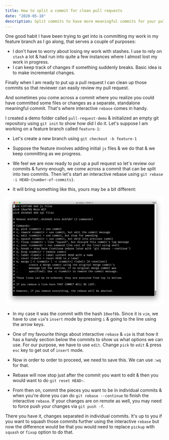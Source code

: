```yaml
---
title: How to split a commit for clean pull requests
date: "2020-05-10"
description: Split commits to have more meaningful commits for your pull requests
---
```


One good habit I have been trying to get into is committing my work in my feature branch as I go along, that serves a couple of purposes:

- I don't have to worry about losing my work with stashes. I use to rely on `stash` a lot & had run into quite a few instances where I almost lost my work in progress. 
- I can keep track of changes if something suddenly breaks. Basic idea is to make incremental changes.

Finally when I am ready to put up a pull request I can clean up those commits so that reviewer can easily review my pull request.

And sometimes you come across a commit where you realize you could have committed some files or changes as a separate, standalone meaningful commit. That's where interactive `rebase` comes in handy. 

I created a demo folder called `pull-request-demo` & initialized an empty git repository using `git init` to show how did I do it. Let's suppose I am working on a feature branch called `feature-1`:

- Let's create a new branch using `git checkout -b feature-1`

- Suppose the feature involves adding initial `js` files & we do that & we keep committing as we progress. 

- We feel we are now ready to put up a pull request so let's review our commits & funny enough, we come across a commit that can be split into two commits. Then let's start an interactive rebase using `git rebase -i HEAD~{number-of-commits}`.

- It will bring something like this, yours may be a bit different:

![interactive-rebase](./interactive-rebase.png)

- In my case it was the commit with the hash `10eef8b`. Since it is `vim`, we have to use `vim`'s `insert` mode by pressing `i` & going to the line using the arrow keys.

- One of my favourite things about interactive `rebase` & `vim` is that how it has a handy section below the commits to show us what options we can use. For our purpose, we have to use `edit`. Change `pick` to `edit` & press `esc` key to get out of `insert` mode. 

- Now in order to order to proceed, we need to save this. We can use `:wq` for that.

- Rebase will now stop just after the commit you want to edit & then you would want to do `git reset HEAD~`.

- From then on, commit the pieces you want to be in individual commits & when you're done you can do `git rebase --continue` to finish the interactive `rebase`. If your changes are on remote as well, you may need to force push your changes via `git push -f`.

There you have it, changes separated in individual commits. It's up to you if you want to squash those commits further using the interactive `rebase` but now the difference would be that you would need to replace `pickup` with `squash` or `fixup` option to do that.
